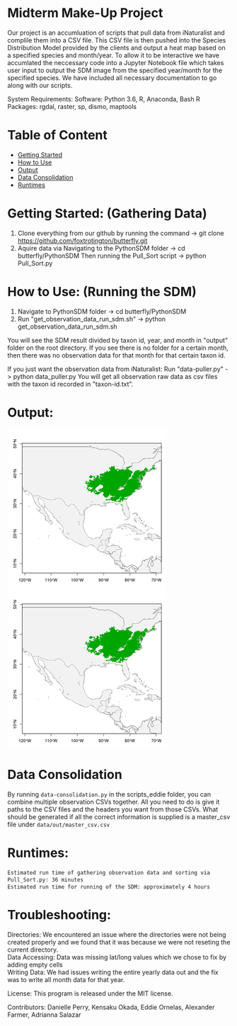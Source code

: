 # Midterm Make-Up Project

Our project is an accumluation of scripts that pull data from iNaturalist and complile them into a CSV file. This CSV file is then pushed into the Species Distribution Model provided by the clients and output a heat map based on a specified species and month/year. To allow it to be interactive we have accumlated the neccessary code into a Jupyter Notebook file which takes user input to output the SDM image from the specified year/month for the specified species. We have included all necessary documentation to go along with our scripts.


System Requirements: Software: Python 3.6, R, Anaconda, Bash 
R Packages: rgdal, raster, sp, dismo, maptools

# Table of Content
- [Getting Started](https://github.com/foxtrotington/butterfly#getting-started-gathering-data)
- [How to Use](https://github.com/foxtrotington/butterfly#how-to-use-running-the-sdm)
- [Output](https://github.com/foxtrotington/butterfly#output)
- [Data Consolidation](https://github.com/foxtrotington/butterfly#data-consolidation) 
- [Runtimes](https://github.com/foxtrotington/butterfly#runtimes)

# <a name="getting-started"></a>Getting Started: (Gathering Data)

1. Clone everything from our github by running the command
   -> git clone https://github.com/foxtrotington/butterfly.git
2. Aquire data via
    Navigating to the PythonSDM folder -> cd butterfly/PythonSDM
    Then running the Pull_Sort script -> python Pull_Sort.py

# How to Use: (Running the SDM)
1. Navigate to PythonSDM folder
    -> cd butterfly/PythonSDM
2. Run "get_observation_data_run_sdm.sh" 
    -> python get_observation_data_run_sdm.sh

You will see the SDM result divided by taxon id, year, and month in "output" folder on the root directory. If you see there is no folder for a certain month, then there was no observation data for that month for that certain taxon id.

If you just want the observation data from iNaturalist:
    Run "data-puller.py" -> python data_puller.py
You will get all observation raw data as csv files with the taxon id recorded in "taxon-id.txt".

# Output:
![alt text](https://github.com/foxtrotington/butterfly/blob/master/52773-prediction_360.png) ![alt text](https://github.com/foxtrotington/butterfly/blob/master/52773-prediction_360%20(1).png)

# Data Consolidation
By running `data-consolidation.py` in the scripts_eddie folder, you can combine multiple observation CSVs together. All you need to do is give it paths to the CSV files and the headers you want from those CSVs. What should be generated if all the correct information is supplied is a master_csv file under `data/out/master_csv.csv`

# Runtimes:
	Estimated run time of gathering observation data and sorting via Pull_Sort.py: 36 minutes
	Estimated run time for running of the SDM: approximately 4 hours


# Troubleshooting:
Directories: We encountered an issue where the directories were not being created properly and we found that it was because we were not reseting the current directory.                            
Data Accessing: Data was missing lat/long values which we chose to fix by adding empty cells                       
Writing Data: We had issues writing the entire yearly data out and the fix was to write all month data for that year.

License: This program is released under the MIT license.

Contributors: Danielle Perry, Kensaku Okada, Eddie Ornelas, Alexander Farmer, Adrianna Salazar



